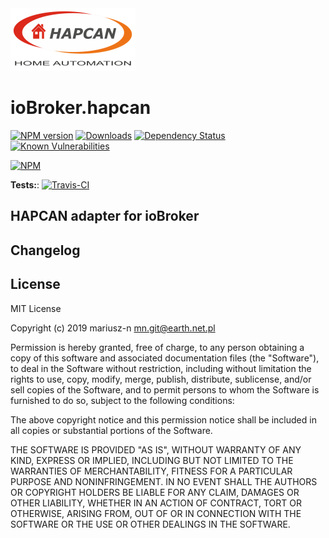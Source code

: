 <img src="admin/hapcan_landscape.png" width="200" height="100"/>

# ioBroker.hapcan

[![NPM version](http://img.shields.io/npm/v/iobroker.hapcan.svg)](https://www.npmjs.com/package/iobroker.hapcan)
[![Downloads](https://img.shields.io/npm/dm/iobroker.hapcan.svg)](https://www.npmjs.com/package/iobroker.hapcan)
[![Dependency Status](https://img.shields.io/david/mariusz-n/iobroker.hapcan.svg)](https://david-dm.org/mariusz-n/iobroker.hapcan)
[![Known Vulnerabilities](https://snyk.io/test/github/mariusz-n/ioBroker.hapcan/badge.svg)](https://snyk.io/test/github/mariusz-n/ioBroker.hapcan)

[![NPM](https://nodei.co/npm/iobroker.hapcan.png?downloads=true)](https://nodei.co/npm/iobroker.hapcan/)

**Tests:**: [![Travis-CI](http://img.shields.io/travis/mariusz-n/ioBroker.hapcan/master.svg)](https://travis-ci.org/mariusz-n/ioBroker.hapcan)

## HAPCAN adapter for ioBroker

## Changelog

## License

MIT License

Copyright (c) 2019 mariusz-n <mn.git@earth.net.pl>

Permission is hereby granted, free of charge, to any person obtaining a copy
of this software and associated documentation files (the "Software"), to deal
in the Software without restriction, including without limitation the rights
to use, copy, modify, merge, publish, distribute, sublicense, and/or sell
copies of the Software, and to permit persons to whom the Software is
furnished to do so, subject to the following conditions:

The above copyright notice and this permission notice shall be included in all
copies or substantial portions of the Software.

THE SOFTWARE IS PROVIDED "AS IS", WITHOUT WARRANTY OF ANY KIND, EXPRESS OR
IMPLIED, INCLUDING BUT NOT LIMITED TO THE WARRANTIES OF MERCHANTABILITY, 
FITNESS FOR A PARTICULAR PURPOSE AND NONINFRINGEMENT. IN NO EVENT SHALL THE
AUTHORS OR COPYRIGHT HOLDERS BE LIABLE FOR ANY CLAIM, DAMAGES OR OTHER
LIABILITY, WHETHER IN AN ACTION OF CONTRACT, TORT OR OTHERWISE, ARISING FROM, 
OUT OF OR IN CONNECTION WITH THE SOFTWARE OR THE USE OR OTHER DEALINGS IN THE
SOFTWARE.

